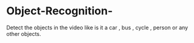 # Object-Recognition-
Detect the objects in the video like is it a car , bus , cycle , person or any other objects.
